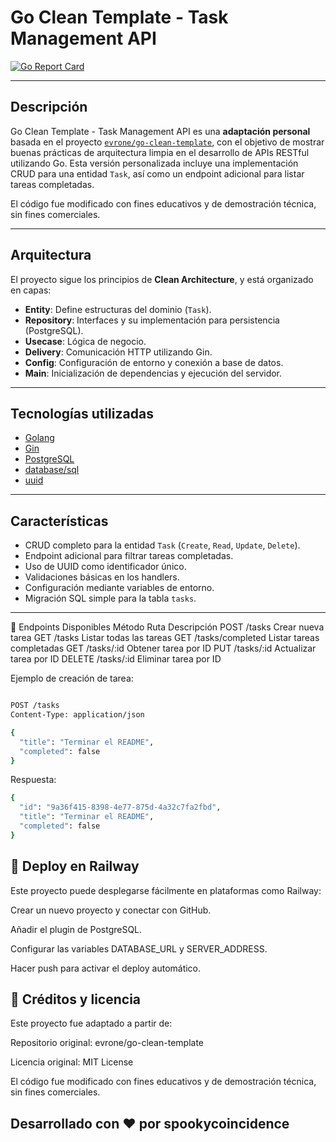 
# Go Clean Template - Task Management API

[![Go Report Card](https://goreportcard.com/badge/github.com/spookycoincidence/go-clean-api)](https://goreportcard.com/report/github.com/spookycoincidence/go-clean-api)

---

## Descripción

Go Clean Template - Task Management API es una **adaptación personal** basada en el proyecto [`evrone/go-clean-template`](https://github.com/evrone/go-clean-template), con el objetivo de mostrar buenas prácticas de arquitectura limpia en el desarrollo de APIs RESTful utilizando Go. Esta versión personalizada incluye una implementación CRUD para una entidad `Task`, así como un endpoint adicional para listar tareas completadas.

El código fue modificado con fines educativos y de demostración técnica, sin fines comerciales.

---

## Arquitectura

El proyecto sigue los principios de **Clean Architecture**, y está organizado en capas:

- **Entity**: Define estructuras del dominio (`Task`).
- **Repository**: Interfaces y su implementación para persistencia (PostgreSQL).
- **Usecase**: Lógica de negocio.
- **Delivery**: Comunicación HTTP utilizando Gin.
- **Config**: Configuración de entorno y conexión a base de datos.
- **Main**: Inicialización de dependencias y ejecución del servidor.

---

## Tecnologías utilizadas

- [Golang](https://golang.org/)
- [Gin](https://github.com/gin-gonic/gin)
- [PostgreSQL](https://www.postgresql.org/)
- [database/sql](https://pkg.go.dev/database/sql)
- [uuid](https://github.com/google/uuid)

---

## Características

- CRUD completo para la entidad `Task` (`Create`, `Read`, `Update`, `Delete`).
- Endpoint adicional para filtrar tareas completadas.
- Uso de UUID como identificador único.
- Validaciones básicas en los handlers.
- Configuración mediante variables de entorno.
- Migración SQL simple para la tabla `tasks`.

---

📌 Endpoints Disponibles
Método	Ruta	Descripción
POST	/tasks	Crear nueva tarea
GET	/tasks	Listar todas las tareas
GET	/tasks/completed	Listar tareas completadas
GET	/tasks/:id	Obtener tarea por ID
PUT	/tasks/:id	Actualizar tarea por ID
DELETE	/tasks/:id	Eliminar tarea por ID

Ejemplo de creación de tarea:
```bash

POST /tasks
Content-Type: application/json

{
  "title": "Terminar el README",
  "completed": false
}
```

Respuesta:

```bash
{
  "id": "9a36f415-8398-4e77-875d-4a32c7fa2fbd",
  "title": "Terminar el README",
  "completed": false
}
```

## 🚀 Deploy en Railway
Este proyecto puede desplegarse fácilmente en plataformas como Railway:

Crear un nuevo proyecto y conectar con GitHub.

Añadir el plugin de PostgreSQL.

Configurar las variables DATABASE_URL y SERVER_ADDRESS.

Hacer push para activar el deploy automático.

## 📝 Créditos y licencia
Este proyecto fue adaptado a partir de:

Repositorio original: evrone/go-clean-template

Licencia original: MIT License

El código fue modificado con fines educativos y de demostración técnica, sin fines comerciales.

## Desarrollado con ❤️ por spookycoincidence
